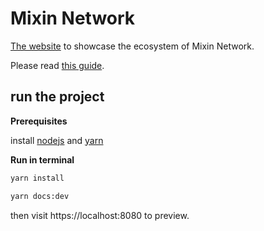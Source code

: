 # Mixin Network

[The website](https://mixin.network) to showcase the ecosystem of Mixin Network.

Please read [this guide](./guide/README.md).

## run the project

**Prerequisites**

install [nodejs](https://nodejs.org) and [yarn](https://yarnpkg.com/cli/install)

**Run in terminal**

```bash
yarn install

yarn docs:dev
```

then visit https://localhost:8080 to preview.